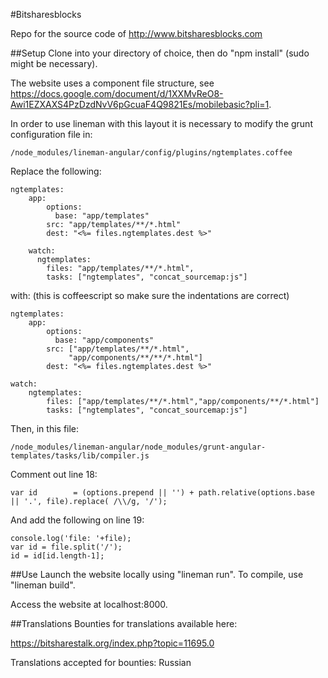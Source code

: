 #Bitsharesblocks

Repo for the source code of http://www.bitsharesblocks.com

##Setup
Clone into your directory of choice, then do "npm install" (sudo might be necessary).

The website uses a component file structure, see https://docs.google.com/document/d/1XXMvReO8-Awi1EZXAXS4PzDzdNvV6pGcuaF4Q9821Es/mobilebasic?pli=1. 

In order to use lineman with this layout it is necessary to modify the grunt configuration file in: 

	/node_modules/lineman-angular/config/plugins/ngtemplates.coffee

Replace the following: 

	ngtemplates:
	    app:
	        options:
	          base: "app/templates"
	        src: "app/templates/**/*.html"
	        dest: "<%= files.ngtemplates.dest %>"

	    watch:
	      ngtemplates:
	        files: "app/templates/**/*.html",
	        tasks: ["ngtemplates", "concat_sourcemap:js"]

with: (this is coffeescript so make sure the indentations are correct)

	ngtemplates:
		app:
			options:
			  base: "app/components"
			src: ["app/templates/**/*.html",
			     "app/components/**/**/*.html"]
			dest: "<%= files.ngtemplates.dest %>"

	watch:
		ngtemplates:
			files: ["app/templates/**/*.html","app/components/**/*.html"]
			tasks: ["ngtemplates", "concat_sourcemap:js"]

Then, in this file: 

	/node_modules/lineman-angular/node_modules/grunt-angular-templates/tasks/lib/compiler.js

Comment out line 18:

	var id        = (options.prepend || '') + path.relative(options.base || '.', file).replace( /\\/g, '/');

And add the following on line 19:

	console.log('file: '+file);
    var id = file.split('/');
    id = id[id.length-1];
      
##Use
Launch the website locally using "lineman run". To compile, use "lineman build".

Access the website at localhost:8000. 

##Translations
Bounties for translations available here:

https://bitsharestalk.org/index.php?topic=11695.0

Translations accepted for bounties: Russian
